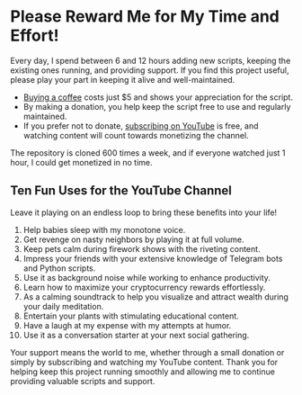 # Please Reward Me for My Time and Effort!

Every day, I spend between 6 and 12 hours adding new scripts, keeping the existing ones running, and providing support. If you find this project useful, please play your part in keeping it alive and well-maintained.

- [Buying a coffee](https://www.buymeacoffee.com/HotWallletBot) costs just $5 and shows your appreciation for the script.
- By making a donation, you help keep the script free to use and regularly maintained.
- If you prefer not to donate, [subscribing on YouTube](https://www.youtube.com/channel/UCygSGwCLIaQAZiYs1lLcRGw) is free, and watching content will count towards monetizing the channel.

The repository is cloned 600 times a week, and if everyone watched just 1 hour, I could get monetized in no time.

## Ten Fun Uses for the YouTube Channel

Leave it playing on an endless loop to bring these benefits into your life!

1. Help babies sleep with my monotone voice.
2. Get revenge on nasty neighbors by playing it at full volume.
3. Keep pets calm during firework shows with the riveting content.
4. Impress your friends with your extensive knowledge of Telegram bots and Python scripts.
5. Use it as background noise while working to enhance productivity.
6. Learn how to maximize your cryptocurrency rewards effortlessly.
7. As a calming soundtrack to help you visualize and attract wealth during your daily meditation.
8. Entertain your plants with stimulating educational content.
9. Have a laugh at my expense with my attempts at humor.
10. Use it as a conversation starter at your next social gathering.

Your support means the world to me, whether through a small donation or simply by subscribing and watching my YouTube content. Thank you for helping keep this project running smoothly and allowing me to continue providing valuable scripts and support.
